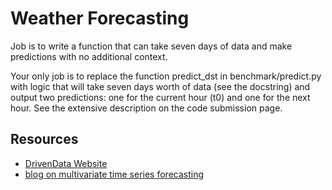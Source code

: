 # Weather Forecasting

Job is to write a function that can take seven days of data and make predictions with no additional context.

Your only job is to replace the function predict_dst in benchmark/predict.py with logic that will take seven days worth of data (see the docstring) and output two predictions: one for the current hour (t0) and one for the next hour. See the extensive description on the code submission page.


## Resources
- [DrivenData Website](https://www.drivendata.org/competitions/73/noaa-magnetic-forecasting/?fbclid=IwAR3lxCtsCLppvv9ooV36QJCWkP4_g8UT6MwX-TVllWSPQ97zlzEKQpSceHI)
- [blog on multivariate time series forecasting](https://towardsdatascience.com/simple-multivariate-time-series-forecasting-7fa0e05579b2)
